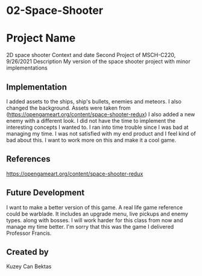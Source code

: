 # 02-Space-Shooter 
# Project Name
2D space shooter
  Context and date
    Second Project of MSCH-C220, 9/26/2021
  Description
    My version of the space shooter project with minor implementations
## Implementation
  I added assets to the ships, ship's bullets, enemies and meteors. I also changed the background. Assets were taken from (https://opengameart.org/content/space-shooter-redux) 
  I also added a new enemy with a different look. I did not have the time to implement the interesting concepts I wanted to. I ran into time trouble since I was bad at managing    my time. I was not satisfied with my end product and I feel kind of bad about this. I want to work more on this and make it a cool game. 
## References
  https://opengameart.org/content/space-shooter-redux
## Future Development
  I want to make a better version of this game. A real life game reference could be warblade. It includes an upgrade menu, live pickups and enemy types. along with bosses. I will work harder for this class from now and manage my time better. I'm sorry that this was the game I delivered Professor Francis.
## Created by
  Kuzey Can Bektas
